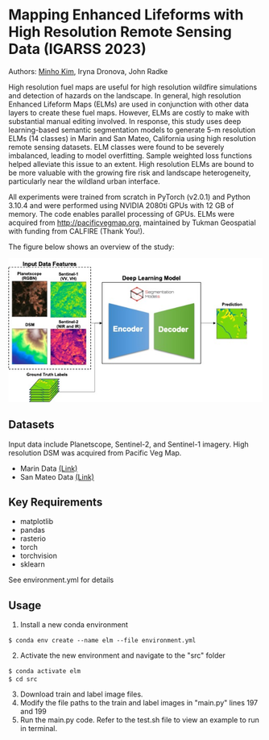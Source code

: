 # Mapping Enhanced Lifeforms with High Resolution Remote Sensing Data (IGARSS 2023)
Authors: [Minho Kim](https://minho.me), Iryna Dronova, John Radke

High resolution fuel maps are useful for high resolution wildfire simulations and detection of hazards on the landscape. In general, high resolution Enhanced Lifeform Maps (ELMs) are used in conjunction with other data layers to create these fuel maps. However, ELMs are costly to make with substantial manual editing involved. In response, this study uses deep learning-based semantic segmentation models to generate 5-m resolution ELMs (14 classes) in Marin and San Mateo, California using high resolution remote sensing datasets. ELM classes were found to be severely imbalanced, leading to model overfitting. Sample weighted loss functions helped alleviate this issue to an extent. High resolution ELMs are bound to be more valuable with the growing fire risk and landscape heterogeneity, particularly near the wildland urban interface.

All experiments were trained from scratch in PyTorch (v2.0.1) and Python 3.10.4 and were performed using NVIDIA 2080ti GPUs with 12 GB of memory. The code enables parallel processing of GPUs. ELMs were acquired from http://pacificvegmap.org, maintained by Tukman Geospatial with funding from CALFIRE (Thank You!).

The figure below shows an overview of the study:

<p align="center">
  <img src="./figures/figure4.jpg" alt="Image" />
</p>

Datasets
---------------------
Input data include Planetscope, Sentinel-2, and Sentinel-1 imagery. High resolution DSM was acquired from Pacific Veg Map.
- Marin Data [(Link)](https://drive.google.com/file/d/1gAf7L-5UXDd7g0zLy3_jZarysBM2-ate/view?usp=share_link)
- San Mateo Data [(Link)](https://drive.google.com/file/d/1G2Z0OT_i3o5Lx8ap4dYH5exMWQP0153v/view?usp=share_link)


Key Requirements
---------------------
- matplotlib
- pandas
- rasterio
- torch
- torchvision
- sklearn
  
See environment.yml for details

Usage
---------------------
1. Install a new conda environment
```
$ conda env create --name elm --file environment.yml
```
2. Activate the new environment and navigate to the "src" folder
```
$ conda activate elm
$ cd src
```
3. Download train and label image files.
4. Modify the file paths to the train and label images in "main.py" lines 197 and 199
5. Run the main.py code. Refer to the test.sh file to view an example to run in terminal.
